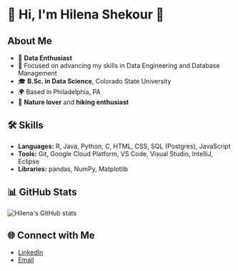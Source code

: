 
# 🌸 Hi, I'm Hilena Shekour 🌸

## About Me
- 🌟 **Data Enthusiast**
- 🌱 Focused on advancing my skills in Data Engineering and Database Management
- 🎓 **B.Sc. in Data Science**, Colorado State University
- 🌍 Based in Philadelphia, PA
- 🌿 **Nature lover** and **hiking enthusiast**

## 🛠️ Skills
- **Languages:** R, Java, Python, C, HTML, CSS, SQL (Postgres), JavaScript
- **Tools:** Git, Google Cloud Platform, VS Code, Visual Studio, IntelliJ, Eclipse
- **Libraries:** pandas, NumPy, Matplotlib

## 📊 GitHub Stats
![Hilena's GitHub stats](https://github-readme-stats.vercel.app/api?username=hilena&show_icons=true&theme=radical)

## 🌐 Connect with Me
- [LinkedIn](https://linkedin.com/in/hilenashekour)
- [Email](mailto:hilenashekour@gmail.com)

